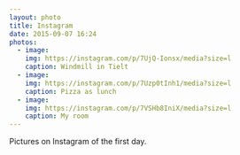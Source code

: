 ```yaml
---
layout: photo
title: Instagram
date: 2015-09-07 16:24
photos:
  - image:
    img: https://instagram.com/p/7UjQ-Ionsx/media?size=l
    caption: Windmill in Tielt
  - image:
    img: https://instagram.com/p/7Uzp0tInh1/media?size=l
    caption: Pizza as lunch
  - image:
    img: https://instagram.com/p/7VSHb8IniX/media?size=l
    caption: My room
---
```

Pictures on Instagram of the first day.
